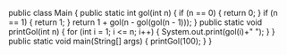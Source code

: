 public class Main {
    public static int gol(int n) {
        if (n == 0) {
            return 0; 
        }
        if (n == 1) {
            return 1;
        }
        return 1 + gol(n - gol(gol(n - 1)));
    }
    public static void printGol(int n) {
        for (int i = 1; i <= n; i++) { 
            System.out.print(gol(i)+" ");
        }
    }
    public static void main(String[] args) {
        printGol(100);
    }
}